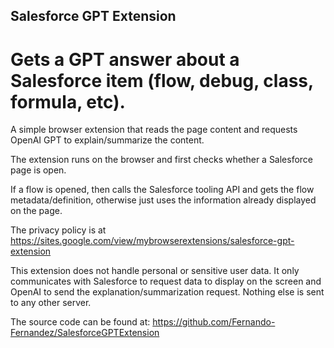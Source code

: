 ## Salesforce GPT Extension

# Gets a GPT answer about a Salesforce item (flow, debug, class, formula, etc).

A simple browser extension that reads the page content and requests OpenAI GPT to explain/summarize the content.

The extension runs on the browser and first checks whether a Salesforce page is open.

If a flow is opened, then calls the Salesforce tooling API and gets the flow metadata/definition, otherwise just uses the information already displayed on the page.

The privacy policy is at https://sites.google.com/view/mybrowserextensions/salesforce-gpt-extension

This extension does not handle personal or sensitive user data. It only communicates with Salesforce to request data to display on the screen and OpenAI to send the explanation/summarization request. Nothing else is sent to any other server.

The source code can be found at:  https://github.com/Fernando-Fernandez/SalesforceGPTExtension

